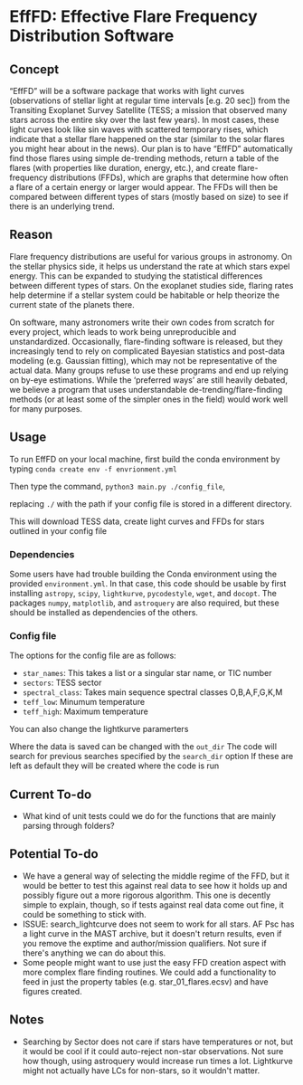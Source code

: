 # EffFD: Effective Flare Frequency Distribution Software

## Concept
“EffFD” will be a software package that works with light curves (observations of stellar light at regular time intervals [e.g. 20 sec]) from the Transiting Exoplanet Survey Satellite (TESS; a mission that observed many stars across the entire sky over the last few years). In most cases, these light curves look like sin waves with scattered temporary rises, which indicate that a stellar flare happened on the star (similar to the solar flares you might hear about in the news). Our plan is to have “EffFD” automatically find those flares using simple de-trending methods, return a table of the flares (with properties like duration, energy, etc.), and create flare-frequency distributions (FFDs), which are graphs that determine how often a flare of a certain energy or larger would appear. The FFDs will then be compared between different types of stars (mostly based on size) to see if there is an underlying trend.

## Reason
Flare frequency distributions are useful for various groups in astronomy. On the stellar physics side, it helps us understand the rate at which stars expel energy. This can be expanded to studying the statistical differences between different types of stars. On the exoplanet studies side, flaring rates help determine if a stellar system could be habitable or help theorize the current state of the planets there.

On software, many astronomers write their own codes from scratch for every project, which leads to work being unreproducible and unstandardized. Occasionally, flare-finding software is released, but they increasingly tend to rely on complicated Bayesian statistics and post-data modeling (e.g. Gaussian fitting), which may not be representative of the actual data. Many groups refuse to use these programs and end up relying on by-eye estimations. While the ‘preferred ways’ are still heavily debated, we believe a program that uses understandable de-trending/flare-finding methods (or at least some of the simpler ones in the field) would work well for many purposes.

## Usage 
To run EffFD on your local machine, first build the conda environment by typing 
`conda create env -f envrionment.yml`

Then type the command,
`python3 main.py ./config_file`,

replacing `./` with the path if your config file is stored in a different directory.

This will download TESS data, create light curves and FFDs for stars outlined in your config file 

### Dependencies
Some users have had trouble building the Conda environment using the provided `environment.yml`. In that case, this code should be usable by first installing `astropy`, `scipy`, `lightkurve`, `pycodestyle`, `wget`, and `docopt`. The packages `numpy`, `matplotlib`, and `astroquery` are also required, but these should be installed as dependencies of the others.

### Config file 
The options for the config file are as follows:
- `star_names`: This takes a list or a singular star name, or TIC number 
- `sectors`: TESS sector 
- `spectral_class`: Takes main sequence spectral classes O,B,A,F,G,K,M
- `teff_low`: Minumum temperature
- `teff_high`: Maximum temperature 

You can also change the lightkurve paramerters

Where the data is saved can be changed with the `out_dir`
The code will search for previous searches specified by the `search_dir` option
If these are left as default they will be created where the code is run  

## Current To-do
- What kind of unit tests could we do for the functions that are mainly parsing through folders?

## Potential To-do
- We have a general way of selecting the middle regime of the FFD, but it would be better to test this against real data to see how it holds up and possibly figure out a more rigorous algorithm. This one is decently simple to explain, though, so if tests against real data come out fine, it could be something to stick with.
- ISSUE: search_lightcurve does not seem to work for all stars. AF Psc has a light curve in the MAST archive, but it doesn't return results, even if you remove the exptime and author/mission qualifiers. Not sure if there's anything we can do about this.
- Some people might want to use just the easy FFD creation aspect with more complex flare finding routines. We could add a functionality to feed in just the property tables (e.g. star_01_flares.ecsv) and have figures created.

## Notes
- Searching by Sector does not care if stars have temperatures or not, but it would be cool if it could auto-reject non-star observations. Not sure how though, using astroquery would increase run times a lot. Lightkurve might not actually have LCs for non-stars, so it wouldn't matter.

